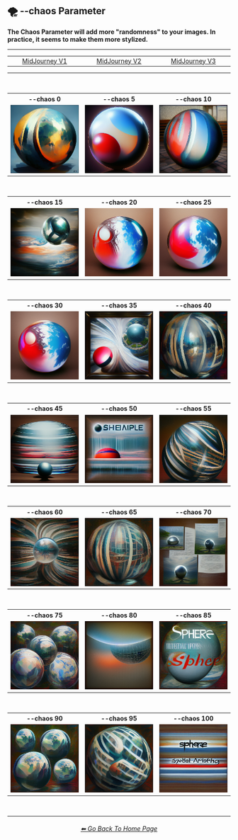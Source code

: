 <h2>🌪 --chaos Parameter</h2>
<b>The Chaos Parameter will add more "randomness" to your images. In practice, it seems to make them more stylized.</b>
<br>

<hr><!--------------->

<div align="center">

<table>
	<tr align="center" valign="middle">
		<td width=256>
			<a href="https://github.com/willwulfken/MidJourney-Styles-and-Keywords-Reference-Light/blob/main/Pages/MJ_V1/Comparison_Pages/Parameters/Chaos_Comparison.md">MidJourney V1</a>
		</td>
		<td width=256>
			<a href="">MidJourney V2</a>
		</td>
		<td width=256>
			<a href="https://github.com/willwulfken/MidJourney-Styles-and-Keywords-Reference-Light/blob/main/Pages/MJ_V3/Comparison_Pages/Parameters/Chaos_Comparison.md">MidJourney V3</a>
		</td>
	</tr>
</table>

</div>

<hr>
<br>

<div align="center">

<table>
    <tr align=center valign=middle>
        <th>--chaos 0</th>
        <th>--chaos 5</th>
        <th>--chaos 10</th>
    </tr>
    <tr align=center valign=middle>
        <td>
            <img src="https://github.com/willwulfken/MidJourney-Styles-and-Keywords-Reference-Light/blob/main/Images/MJ_V2/Comparison_Page_Images/Chaos_Comparison/sphere_chaos_0.webp?raw=true" width="256" />
        </td>
        <td>
            <img src="https://github.com/willwulfken/MidJourney-Styles-and-Keywords-Reference-Light/blob/main/Images/MJ_V2/Comparison_Page_Images/Chaos_Comparison/sphere_chaos_5.webp?raw=true" width="256" />
        </td>
        <td>
            <img src="https://github.com/willwulfken/MidJourney-Styles-and-Keywords-Reference-Light/blob/main/Images/MJ_V2/Comparison_Page_Images/Chaos_Comparison/sphere_chaos_10.webp?raw=true" width="256" />
        </td>
    </tr>
</table>

<br>

<table>
    <tr align=center valign=middle>
        <th>--chaos 15</th>
        <th>--chaos 20</th>
        <th>--chaos 25</th>
    </tr>
    <tr align=center valign=middle>
        <td>
            <img src="https://github.com/willwulfken/MidJourney-Styles-and-Keywords-Reference-Light/blob/main/Images/MJ_V2/Comparison_Page_Images/Chaos_Comparison/sphere_chaos_15.webp?raw=true" width="256" />
        </td>
        <td>
            <img src="https://github.com/willwulfken/MidJourney-Styles-and-Keywords-Reference-Light/blob/main/Images/MJ_V2/Comparison_Page_Images/Chaos_Comparison/sphere_chaos_20.webp?raw=true" width="256" />
        </td>
        <td>
            <img src="https://github.com/willwulfken/MidJourney-Styles-and-Keywords-Reference-Light/blob/main/Images/MJ_V2/Comparison_Page_Images/Chaos_Comparison/sphere_chaos_25.webp?raw=true" width="256" />
        </td>
    </tr>
</table>

<br>

<table>
    <tr align=center valign=middle>
        <th>--chaos 30</th>
        <th>--chaos 35</th>
        <th>--chaos 40</th>
    </tr>
    <tr align=center valign=middle>
        <td>
            <img src="https://github.com/willwulfken/MidJourney-Styles-and-Keywords-Reference-Light/blob/main/Images/MJ_V2/Comparison_Page_Images/Chaos_Comparison/sphere_chaos_30.webp?raw=true" width="256" />
        </td>
        <td>
            <img src="https://github.com/willwulfken/MidJourney-Styles-and-Keywords-Reference-Light/blob/main/Images/MJ_V2/Comparison_Page_Images/Chaos_Comparison/sphere_chaos_35.webp?raw=true" width="256" />
        </td>
        <td>
            <img src="https://github.com/willwulfken/MidJourney-Styles-and-Keywords-Reference-Light/blob/main/Images/MJ_V2/Comparison_Page_Images/Chaos_Comparison/sphere_chaos_40.webp?raw=true" width="256" />
        </td>
    </tr>
</table>

<br>

<table>
    <tr align=center valign=middle>
        <th>--chaos 45</th>
        <th>--chaos 50</th>
        <th>--chaos 55</th>
    </tr>
    <tr align=center valign=middle>
        <td>
            <img src="https://github.com/willwulfken/MidJourney-Styles-and-Keywords-Reference-Light/blob/main/Images/MJ_V2/Comparison_Page_Images/Chaos_Comparison/sphere_chaos_45.webp?raw=true" width="256" />
        </td>
        <td>
            <img src="https://github.com/willwulfken/MidJourney-Styles-and-Keywords-Reference-Light/blob/main/Images/MJ_V2/Comparison_Page_Images/Chaos_Comparison/sphere_chaos_50.webp?raw=true" width="256" />
        </td>
        <td>
            <img src="https://github.com/willwulfken/MidJourney-Styles-and-Keywords-Reference-Light/blob/main/Images/MJ_V2/Comparison_Page_Images/Chaos_Comparison/sphere_chaos_55.webp?raw=true" width="256" />
        </td>
    </tr>
</table>

<br>

<table>
    <tr align=center valign=middle>
        <th>--chaos 60</th>
        <th>--chaos 65</th>
        <th>--chaos 70</th>
    </tr>
    <tr align=center valign=middle>
        <td>
            <img src="https://github.com/willwulfken/MidJourney-Styles-and-Keywords-Reference-Light/blob/main/Images/MJ_V2/Comparison_Page_Images/Chaos_Comparison/sphere_chaos_60.webp?raw=true" width="256" />
        </td>
        <td>
            <img src="https://github.com/willwulfken/MidJourney-Styles-and-Keywords-Reference-Light/blob/main/Images/MJ_V2/Comparison_Page_Images/Chaos_Comparison/sphere_chaos_65.webp?raw=true" width="256" />
        </td>
        <td>
            <img src="https://github.com/willwulfken/MidJourney-Styles-and-Keywords-Reference-Light/blob/main/Images/MJ_V2/Comparison_Page_Images/Chaos_Comparison/sphere_chaos_70.webp?raw=true" width="256" />
        </td>
    </tr>
</table>

<br>

<table>
    <tr align=center valign=middle>
        <th>--chaos 75</th>
        <th>--chaos 80</th>
        <th>--chaos 85</th>
    </tr>
    <tr align=center valign=middle>
        <td>
            <img src="https://github.com/willwulfken/MidJourney-Styles-and-Keywords-Reference-Light/blob/main/Images/MJ_V2/Comparison_Page_Images/Chaos_Comparison/sphere_chaos_75.webp?raw=true" width="256" />
        </td>
        <td>
            <img src="https://github.com/willwulfken/MidJourney-Styles-and-Keywords-Reference-Light/blob/main/Images/MJ_V2/Comparison_Page_Images/Chaos_Comparison/sphere_chaos_80.webp?raw=true" width="256" />
        </td>
        <td>
            <img src="https://github.com/willwulfken/MidJourney-Styles-and-Keywords-Reference-Light/blob/main/Images/MJ_V2/Comparison_Page_Images/Chaos_Comparison/sphere_chaos_85.webp?raw=true" width="256" />
        </td>
    </tr>
</table>

<br>

<table>
    <tr align=center valign=middle>
        <th>--chaos 90</th>
        <th>--chaos 95</th>
        <th>--chaos 100</th>
    </tr>
    <tr align=center valign=middle>
        <td>
            <img src="https://github.com/willwulfken/MidJourney-Styles-and-Keywords-Reference-Light/blob/main/Images/MJ_V2/Comparison_Page_Images/Chaos_Comparison/sphere_chaos_90.webp?raw=true" width="256" />
        </td>
        <td>
            <img src="https://github.com/willwulfken/MidJourney-Styles-and-Keywords-Reference-Light/blob/main/Images/MJ_V2/Comparison_Page_Images/Chaos_Comparison/sphere_chaos_95.webp?raw=true" width="256" />
        </td>
        <td>
            <img src="https://github.com/willwulfken/MidJourney-Styles-and-Keywords-Reference-Light/blob/main/Images/MJ_V2/Comparison_Page_Images/Chaos_Comparison/sphere_chaos_100.webp?raw=true" width="256" />
        </td>
    </tr>
</table>

</div>

<br>

<hr><!--------------->
<div align="center">
<h6><a href="https://github.com/willwulfken/MidJourney-Styles-and-Keywords-Reference-Light/blob/main/README.md">⬅ Go Back To Home Page</a></h6>
</div>

